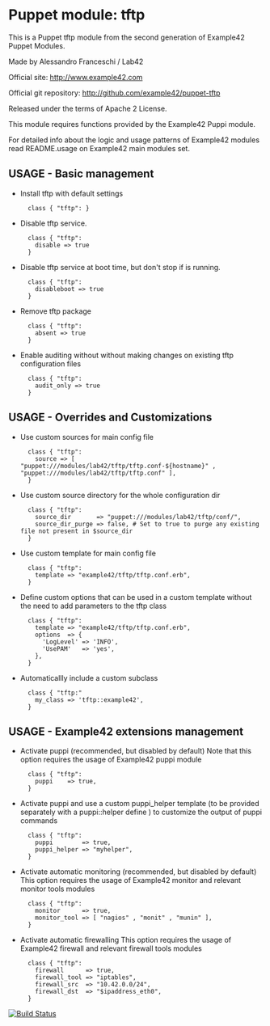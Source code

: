 # Puppet module: tftp

This is a Puppet tftp module from the second generation of Example42 Puppet Modules.

Made by Alessandro Franceschi / Lab42

Official site: http://www.example42.com

Official git repository: http://github.com/example42/puppet-tftp

Released under the terms of Apache 2 License.

This module requires functions provided by the Example42 Puppi module.

For detailed info about the logic and usage patterns of Example42 modules read README.usage on Example42 main modules set.

## USAGE - Basic management

* Install tftp with default settings

        class { "tftp": }

* Disable tftp service.

        class { "tftp":
          disable => true
        }

* Disable tftp service at boot time, but don't stop if is running.

        class { "tftp":
          disableboot => true
        }

* Remove tftp package

        class { "tftp":
          absent => true
        }

* Enable auditing without without making changes on existing tftp configuration files

        class { "tftp":
          audit_only => true
        }


## USAGE - Overrides and Customizations
* Use custom sources for main config file 

        class { "tftp":
          source => [ "puppet:///modules/lab42/tftp/tftp.conf-${hostname}" , "puppet:///modules/lab42/tftp/tftp.conf" ], 
        }


* Use custom source directory for the whole configuration dir

        class { "tftp":
          source_dir       => "puppet:///modules/lab42/tftp/conf/",
          source_dir_purge => false, # Set to true to purge any existing file not present in $source_dir
        }

* Use custom template for main config file 

        class { "tftp":
          template => "example42/tftp/tftp.conf.erb",      
        }

* Define custom options that can be used in a custom template without the
  need to add parameters to the tftp class

        class { "tftp":
          template => "example42/tftp/tftp.conf.erb",    
          options  => {
            'LogLevel' => 'INFO',
            'UsePAM'   => 'yes',
          },
        }

* Automaticallly include a custom subclass

        class { "tftp:"
          my_class => 'tftp::example42',
        }


## USAGE - Example42 extensions management 
* Activate puppi (recommended, but disabled by default)
  Note that this option requires the usage of Example42 puppi module

        class { "tftp": 
          puppi    => true,
        }

* Activate puppi and use a custom puppi_helper template (to be provided separately with
  a puppi::helper define ) to customize the output of puppi commands 

        class { "tftp":
          puppi        => true,
          puppi_helper => "myhelper", 
        }

* Activate automatic monitoring (recommended, but disabled by default)
  This option requires the usage of Example42 monitor and relevant monitor tools modules

        class { "tftp":
          monitor      => true,
          monitor_tool => [ "nagios" , "monit" , "munin" ],
        }

* Activate automatic firewalling 
  This option requires the usage of Example42 firewall and relevant firewall tools modules

        class { "tftp":       
          firewall      => true,
          firewall_tool => "iptables",
          firewall_src  => "10.42.0.0/24",
          firewall_dst  => "$ipaddress_eth0",
        }


[![Build Status](https://travis-ci.org/example42/puppet-tftp.png?branch=master)](https://travis-ci.org/example42/puppet-tftp)
